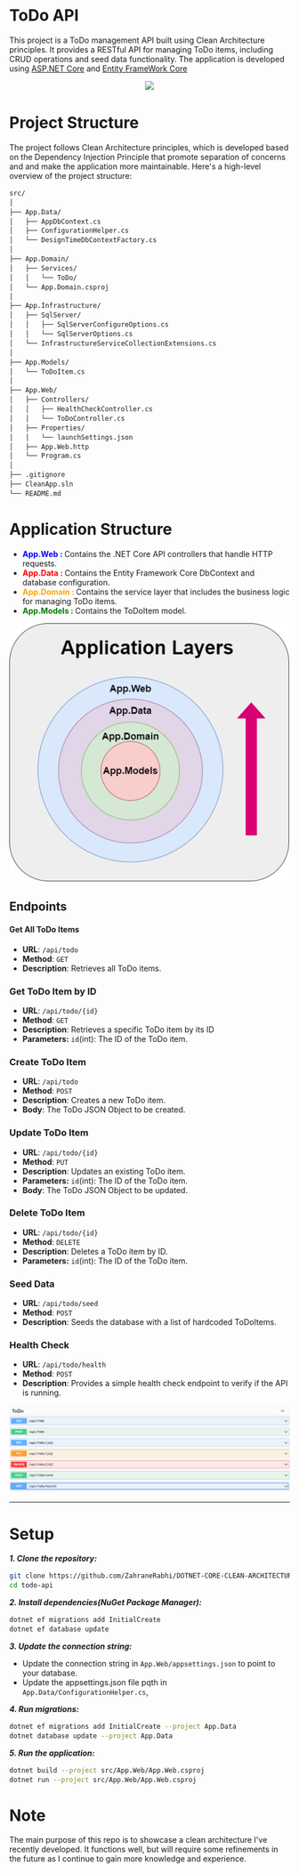 # ToDo API

This project is a ToDo management API built using Clean Architecture principles. It provides a RESTful API for managing ToDo items, including CRUD operations and seed data functionality. The application is developed using [ASP.NET Core](https://dotnet.microsoft.com/en-us/apps/aspnet) and [Entity FrameWork Core](https://learn.microsoft.com/en-us/aspnet/entity-framework)

<p align="center">
<img src="https://github.com/dotnet/brand/blob/main/logo/dotnet-logo.png?raw=true"
width="200" />
</p>

# Project Structure
The project follows Clean Architecture principles, which is developed based on the Dependency Injection Principle that promote separation of concerns and and make the application more maintainable. Here's a high-level overview of the project structure:

```Bash
src/
│
├── App.Data/ 
│   ├── AppDbContext.cs
│   ├── ConfigurationHelper.cs
│   └── DesignTimeDbContextFactory.cs
│
├── App.Domain/
│   ├── Services/
│   │   └── ToDo/
│   └── App.Domain.csproj
│
├── App.Infrastructure/
│   ├── SqlServer/
│   │   ├── SqlServerConfigureOptions.cs
│   │   └── SqlServerOptions.cs
│   └── InfrastructureServiceCollectionExtensions.cs
│
├── App.Models/
│   └── ToDoItem.cs
│
├── App.Web/
│   ├── Controllers/
│   │   ├── HealthCheckController.cs
│   │   └── ToDoController.cs
│   ├── Properties/
│   │   └── launchSettings.json
│   ├── App.Web.http
│   └── Program.cs
│
├── .gitignore
├── CleanApp.sln
└── README.md
```

# Application Structure
- **<font color='blue'> App.Web : </font>** Contains the .NET Core API controllers that handle HTTP requests.
- **<font color='red'>App.Data : </font>** Contains the Entity Framework Core DbContext and database configuration.
- **<font color='orange'>App.Domain : </font>** Contains the service layer that includes the business logic for managing ToDo items.
- **<font color='green'>App.Models : </font>** Contains the ToDoItem model. 

<p align="center">
<img src="docs/ApplicationLayers.png" />
</p>

## Endpoints

#### Get All ToDo Items

- **URL**: `/api/todo`
- **Method**: `GET`
- **Description**: Retrieves all ToDo items.

### Get ToDo Item by ID

- **URL**: `/api/todo/{id}`
- **Method**: `GET`
- **Description**: Retrieves a specific ToDo item by its ID
- **Parameters:** `id`(int): The ID of the ToDo item.

### Create ToDo Item

- **URL**: `/api/todo`
- **Method**: `POST`
- **Description**: Creates a new ToDo item.
- **Body**: The ToDo JSON Object to be created.
  
### Update ToDo Item

- **URL**: `/api/todo/{id}`
- **Method**: `PUT`
- **Description**: Updates an existing ToDo item.
- **Parameters:** `id`(int): The ID of the ToDo item.
- **Body**: The ToDo JSON Object to be updated.

### Delete ToDo Item

- **URL**: `/api/todo/{id}`
- **Method**: `DELETE`
- **Description**: Deletes a ToDo item by ID.
- **Parameters:** `id`(int): The ID of the ToDo item.


### Seed Data

- **URL**: `/api/todo/seed`
- **Method**: `POST`
- **Description**: Seeds the database with a list of hardcoded ToDoItems.

### Health Check
- **URL**: `/api/todo/health`
- **Method**: `POST`
- **Description**: Provides a simple health check endpoint to verify if the API is running.

![Swagger Endpoints](docs/SwaggerEndPoints.png)

--- 

# Setup
***1. Clone the repository:*** 
```bash
git clone https://github.com/ZahraneRabhi/DOTNET-CORE-CLEAN-ARCHITECTURE.git
cd todo-api
```

***2. Install dependencies(NuGet Package Manager):*** 
```bash
dotnet ef migrations add InitialCreate
dotnet ef database update
```

***3. Update the connection string:*** 

- Update the connection string in ```App.Web/appsettings.json``` to point to your database.
-  Update the appsettings.json file pqth in ```App.Data/ConfigurationHelper.cs```,

***4. Run migrations:*** 
```bash
dotnet ef migrations add InitialCreate --project App.Data
dotnet database update --project App.Data
```
***5. Run the application:*** 
```bash
dotnet build --project src/App.Web/App.Web.csproj
dotnet run --project src/App.Web/App.Web.csproj
```

# Note
The main purpose of this repo is to showcase a clean architecture I've recently developed. It functions well, but will require some refinements in the future as I continue to gain more knowledge and experience.